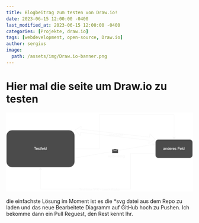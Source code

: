 ```yaml
---
title: Blogbeitrag zum testen von Draw.io!
date: 2023-06-15 12:00:00 -0400
last_modified_at: 2023-06-15 12:00:00 -0400
categories: [Projekte, draw.io]
tags: [webdevelopment, open-source, Draw.io]
author: sergius
image:
  path: /assets/img/Draw.io-banner.png
---
```


# Hier mal die seite um Draw.io zu testen

![Test Diagram](/assets/draw/Test-Diagramm.drawio.svg)

die einfachste Lösung im Moment ist es die *svg datei aus dem Repo zu laden und das neue Bearbeitete Diagramm auf GitHub hoch zu Pushen. Ich bekomme dann ein Pull Reguest, den Rest kennt Ihr.


